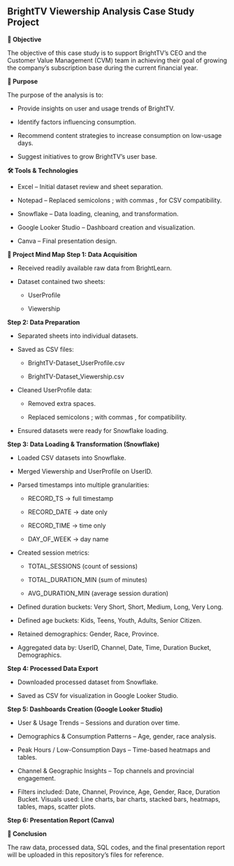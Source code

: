 ## BrightTV Viewership Analysis Case Study Project
**📌 Objective**

The objective of this case study is to support BrightTV’s CEO and the Customer Value Management (CVM) team in achieving their goal of growing the company’s subscription base during the current financial year.

**🎯 Purpose**

The purpose of the analysis is to:

* Provide insights on user and usage trends of BrightTV.

* Identify factors influencing consumption.

* Recommend content strategies to increase consumption on low-usage days.

* Suggest initiatives to grow BrightTV’s user base.

**🛠️ Tools & Technologies**

* Excel – Initial dataset review and sheet separation.

* Notepad – Replaced semicolons ; with commas , for CSV compatibility.

* Snowflake – Data loading, cleaning, and transformation.

* Google Looker Studio – Dashboard creation and visualization.

* Canva – Final presentation design.

**📂 Project Mind Map**
**Step 1: Data Acquisition**

* Received readily available raw data from BrightLearn.

* Dataset contained two sheets:

  - UserProfile

  - Viewership

**Step 2: Data Preparation**

* Separated sheets into individual datasets.

* Saved as CSV files:

  - BrightTV-Dataset_UserProfile.csv

  - BrightTV-Dataset_Viewership.csv

* Cleaned UserProfile data:

  - Removed extra spaces.

  - Replaced semicolons ; with commas , for compatibility.

* Ensured datasets were ready for Snowflake loading.

**Step 3: Data Loading & Transformation (Snowflake)**

* Loaded CSV datasets into Snowflake.

* Merged Viewership and UserProfile on UserID.

* Parsed timestamps into multiple granularities:

  - RECORD_TS → full timestamp

  - RECORD_DATE → date only

  - RECORD_TIME → time only

  - DAY_OF_WEEK → day name

* Created session metrics:

  - TOTAL_SESSIONS (count of sessions)

  - TOTAL_DURATION_MIN (sum of minutes)

  - AVG_DURATION_MIN (average session duration)

* Defined duration buckets: Very Short, Short, Medium, Long, Very Long.

* Defined age buckets: Kids, Teens, Youth, Adults, Senior Citizen.

* Retained demographics: Gender, Race, Province.

* Aggregated data by: UserID, Channel, Date, Time, Duration Bucket, Demographics.

**Step 4: Processed Data Export**

* Downloaded processed dataset from Snowflake.

* Saved as CSV for visualization in Google Looker Studio.

**Step 5: Dashboards Creation (Google Looker Studio)**

* User & Usage Trends – Sessions and duration over time.

* Demographics & Consumption Patterns – Age, gender, race analysis.

* Peak Hours / Low-Consumption Days – Time-based heatmaps and tables.

* Channel & Geographic Insights – Top channels and provincial engagement.

* Filters included: Date, Channel, Province, Age, Gender, Race, Duration Bucket.
Visuals used: Line charts, bar charts, stacked bars, heatmaps, tables, maps, scatter plots.

**Step 6: Presentation Report (Canva)**

**📑 Conclusion**

The raw data, processed data, SQL codes, and the final presentation report will be uploaded in this repository’s files for reference.

